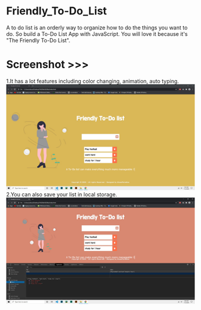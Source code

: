 # Friendly_To-Do_List
A to do list is an orderly way to organize how to do the things you want to do. So build a To-Do List App with JavaScript. You will love it because it's "The Friendly To-Do List".

# Screenshot >>>
1.It has a lot features including color changing, animation, auto typing.
![alt text](https://github.com/AhsanParadise/Friendly_To-Do_List/blob/master/Screenshot1.jpg?raw=true)
2.You can also save your list in local storage.
![alt text](https://github.com/AhsanParadise/Friendly_To-Do_List/blob/master/screenshot2.jpg?raw=true)
